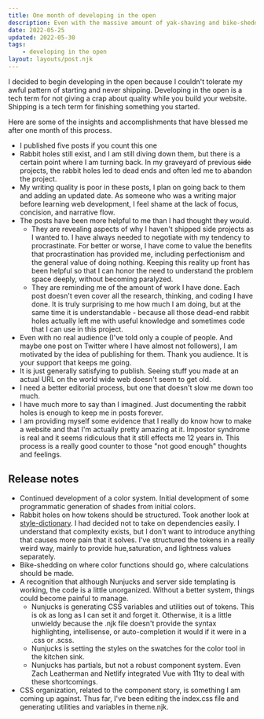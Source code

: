 ```yaml
---
title: One month of developing in the open
description: Even with the massive amount of yak-shaving and bike-shedding, things are getting shipped.
date: 2022-05-25
updated: 2022-05-30
tags:
    - developing in the open
layout: layouts/post.njk
---
```


I decided to begin developing in the open because I couldn't tolerate my awful pattern of starting and never shipping. Developing in the open is a tech term for not giving a crap about quality while you build your website. Shipping is a tech term for finishing something you started.

Here are some of the insights and accomplishments that have blessed me after one month of this process.

- I published five posts if you count this one
- Rabbit holes still exist, and I am still diving down them, but there is a certain point where I am turning back. In my graveyard of previous ~~side~~ projects, the rabbit holes led to dead ends and often led me to abandon the project.
- My writing quality is poor in these posts, I plan on going back to them and adding an updated date. As someone who was a writing major before learning web development, I feel shame at the lack of focus, concision, and narrative flow.
- The posts have been more helpful to me than I had thought they would.
    - They are revealing aspects of why I haven't shipped side projects as I wanted to. I have always needed to negotiate with my tendency to procrastinate. For better or worse, I have come to value the benefits that procrastination has provided me, including perfectionism and the general value of doing nothing. Keeping this reality up front has been helpful so that I can honor the need to understand the problem space deeply, without becoming paralyzed.
    - They are reminding me of the amount of work I have done. Each post doesn't even cover all the research, thinking, and coding I have done. It is truly surprising to me how much I am doing, but at the same time it is understandable - because all those dead-end rabbit holes actually left me with useful knowledge and sometimes code that I can use in this project.
- Even with no real audience (I've told only a couple of people. And maybe one post on Twitter where I have almost not followers), I am motivated by the idea of publishing for them. Thank you audience. It is your support that keeps me going.
- It is just generally satisfying to publish. Seeing stuff you made at an actual URL on the world wide web doesn't seem to get old.
- I need a better editorial process, but one that doesn't slow me down too much.
- I have much more to say than I imagined. Just documenting the rabbit holes is enough to keep me in posts forever.
- I am providing myself some evidence that I really do know how to make a website and that I'm actually pretty amazing at it. Impostor syndrome is real and it seems ridiculous that it still effects me 12 years in. This process is a really good counter to those "not good enough" thoughts and feelings.

## Release notes

- Continued development of a color system. Initial development of some programmatic generation of shades from initial colors.
- Rabbit holes on how tokens should be structured. Took another look at [style-dictionary](https://amzn.github.io/style-dictionary/#/). I had decided not to take on dependencies easily. I understand that complexity exists, but I don't want to introduce anything that causes more pain that it solves. I've structured the tokens in a really weird way, mainly to provide hue,saturation, and lightness values separately.
- Bike-shedding on where color functions should go, where calculations should be made.
- A recognition that although Nunjucks and server side templating is working, the code is a little unorganized. Without a better system, things could become painful to manage.
    - Nunjucks is generating CSS variables and utilities out of tokens. This is ok as long as I can set it and forget it. Otherwise, it is a little unwieldy because the .njk file doesn't provide the syntax highlighting, intellisense, or auto-completion it would if it were in a .css or .scss.
    - Nunjucks is setting the styles on the swatches for the color tool in the kitchen sink.
    - Nunjucks has partials, but not a robust component system. Even Zach Leatherman and Netlify integrated Vue with 11ty to deal with these shortcomings.
- CSS organization, related to the component story, is something I am coming up against. Thus far, I've been editing the index.css file and generating utilities and variables in theme.njk.
